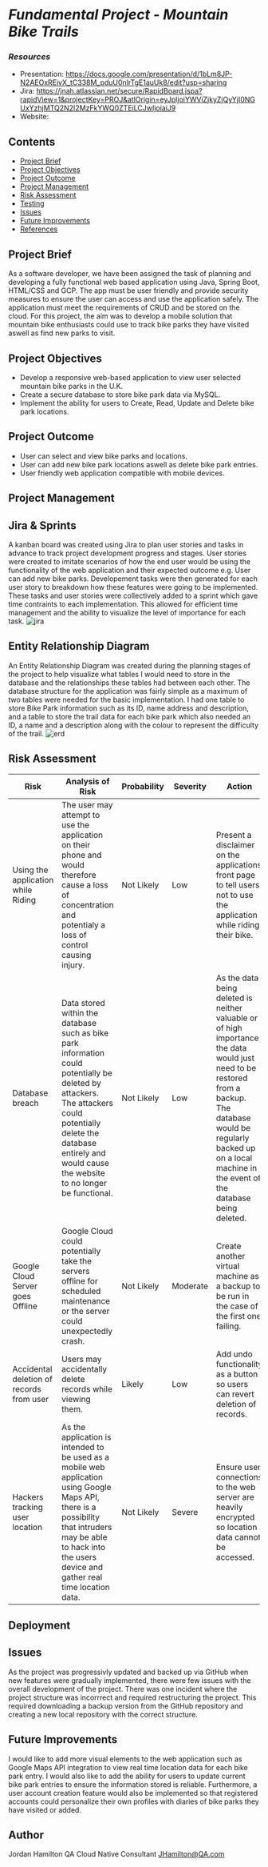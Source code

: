 # **_Fundamental Project - Mountain Bike Trails_**

### **_Resources_**
 * Presentation: https://docs.google.com/presentation/d/1bLm8JP-N2AEOxREivX_tC338M_pduU0nlrTgE1auUk8/edit?usp=sharing
 * Jira: https://jnah.atlassian.net/secure/RapidBoard.jspa?rapidView=1&projectKey=PROJ&atlOrigin=eyJpIjoiYWViZjkyZjQyYjI0NGUxYzhjMTQ2N2I2MzFkYWQ0ZTEiLCJwIjoiaiJ9
 * Website:
 
## Contents
* [Project Brief](#project-brief)
* [Project Objectives](#project-objectives)
* [Project Outcome](#project-outcome)
* [Project Management](#project-management)
* [Risk Assessment](#risk-assessment)
* [Testing](#testing)
* [Issues](#issues)
* [Future Improvements](#future-improvements)
* [References](#references)

## Project Brief
As a software developer, we have been assigned the task of planning and developing a fully functional web based application using Java, Spring Boot, HTML/CSS and GCP. The app must be user friendly and provide security measures to ensure the user can access and use the application safely. The application must meet the requirements of CRUD and be stored on the cloud. For this project, the aim was to develop a mobile solution that mountain bike enthusiasts could use to track bike parks they have visited aswell as find new parks to visit.

## Project Objectives
* Develop a responsive web-based application to view user selected mountain bike parks in the U.K.
* Create a secure database to store bike park data via MySQL.
* Implement the ability for users to Create, Read, Update and Delete bike park locations.

## Project Outcome
* User can select and view bike parks and locations.
* User can add new bike park locations aswell as delete bike park entries.
* User friendly web application compatible with mobile devices.


## Project Management

## Jira & Sprints
A kanban board was created using Jira to plan user stories and tasks in advance to track project development progress and stages. User stories were created to imitate scenarios of how the end user would be using the functionality of the web application and their expected outcome e.g. User can add new bike parks. Developement tasks were then generated for each user story to breakdown how these features were going to be implemented. These tasks and user stories were collectively added to a sprint which gave time contraints to each implementation. This allowed for efficient time management and the ability to visualize the level of importance for each task. 
![jira](https://i.imgur.com/tV5gTFP.png)

## Entity Relationship Diagram
An Entity Relationship Diagram was created during the planning stages of the project to help visualize what tables I would need to store in the database and the relationships these tables had between each other. The database structure for the application was fairly simple as a maximum of two tables were needed for the basic implementation. I had one table to store Bike Park information such as its ID, name address and description, and a table to store the trail data for each bike park which also needed an ID, a name and a description along with the colour to represent the difficulty of the trail.
![erd](https://i.imgur.com/VWKcqB5.png)

## Risk Assessment
| Risk                                     | Analysis of Risk                                                                                                                                                                                                                 | Probability | Severity | Action                                                                                                                                                                                                                               |
|------------------------------------------|----------------------------------------------------------------------------------------------------------------------------------------------------------------------------------------------------------------------------------|-------------|----------|--------------------------------------------------------------------------------------------------------------------------------------------------------------------------------------------------------------------------------------|
| Using the application while Riding       | The user may attempt to use the application on their phone and would therefore cause a loss of concentration and potentialy a loss of control causing injury.                                                                    | Not Likely  | Low      | Present a disclaimer on the applications front page to tell users not to use the  application while riding their bike.                                                                                                               |
| Database breach                          | Data stored within the database such as bike park information could  potentially be deleted by attackers. The attackers could potentially  delete the database entirely and would cause the website to no longer be  functional. | Not Likely  | Low      | As the data being deleted is neither valuable or of high importance the data would just need to be restored from a backup. The database would be regularly backed up on a  local machine in the event of the database being deleted. |
| Google Cloud Server goes Offline         | Google Cloud could potentially take the servers offline for scheduled maintenance or the server could unexpectedly crash.                                                                                                        | Not Likely  | Moderate | Create another virtual machine as a backup to be run in the case of the first one failing.                                                                                                                                           |
| Accidental deletion of records from user | Users may accidentally delete records while viewing them.                                                                                                                                                                        | Likely      | Low      | Add undo functionality as a button so users can revert deletion of records.                                                                                                                                                          |
| Hackers tracking user location           | As the application is intended to be used as a mobile web application using Google Maps API, there is a possibility that intruders may be able to hack into the users device and gather real time location data.                 | Not Likely  | Severe   | Ensure user connections to the web server are heavily encrypted so location data cannot be accessed.                                                                                                                                 |

## Deployment


## Issues
As the project was progressivly updated and backed up via GitHub when new features were gradually implemented, there were few issues with the overall development of the project. There was one incident where the project structure was incorrrect and required restructuring the project. This required downloading a backup version from the GitHub repository and creating a new local repository with the correct structure.

## Future Improvements
I would like to add more visual elements to the web application such as Google Maps API integration to view real time location data for each bike park entry. I would also like to add the ability for users to update current bike park entries to ensure the information stored is reliable. Furthermore, a user account creation feature would also be implemented so that registered accounts could personalize their own profiles with diaries of bike parks they have visited or added.

## Author
Jordan Hamilton
QA Cloud Native Consultant
JHamilton@QA.com

